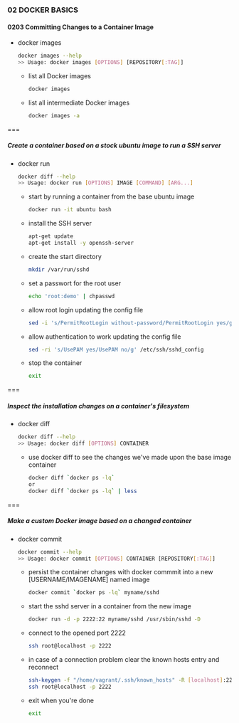 ### 02 DOCKER BASICS
#### 0203 Committing Changes to a Container Image

- docker images  
  ```bash
  docker images --help
  >> Usage: docker images [OPTIONS] [REPOSITORY[:TAG]]
  ```
  - list all Docker images  
    ```bash
    docker images
    ```
  - list all intermediate Docker images  
    ```bash
    docker images -a
    ```

===

##### Create a container based on a stock ubuntu image to run a SSH server

- docker run  
  ```bash
  docker diff --help
  >> Usage: docker run [OPTIONS] IMAGE [COMMAND] [ARG...]
  ```
  - start by running a container from the base ubuntu image  
    ```bash
    docker run -it ubuntu bash
    ```
  - install the SSH server  
    ```bash
    apt-get update  
    apt-get install -y openssh-server
    ```
  - create the start directory  
    ```bash
    mkdir /var/run/sshd
    ```
  - set a passwort for the root user  
    ```bash
    echo 'root:demo' | chpasswd
    ```
  - allow root login updating the config file  
    ```bash
    sed -i 's/PermitRootLogin without-password/PermitRootLogin yes/g' /etc/ssh/sshd_config
    ```
  - allow authentication to work updating the config file  
    ```bash
    sed -ri 's/UsePAM yes/UsePAM no/g' /etc/ssh/sshd_config
    ```
  - stop the container  
    ```bash
    exit
    ```

===

##### Inspect the installation changes on a container's filesystem

- docker diff  
  ```bash
  docker diff --help
  >> Usage: docker diff [OPTIONS] CONTAINER
  ```
  - use docker diff to see the changes we've made upon the base image container  
    ```bash
    docker diff `docker ps -lq`
    or
    docker diff `docker ps -lq` | less
    ```

===

##### Make a custom Docker image based on a changed container

- docker commit  
  ```bash
  docker commit --help
  >> Usage: docker commit [OPTIONS] CONTAINER [REPOSITORY[:TAG]]
  ```
  - persist the container changes with docker commmit into a new [USERNAME/IMAGENAME] named image  
    ```bash
    docker commit `docker ps -lq` myname/sshd
    ```
  - start the sshd server in a container from the new image  
    ```bash
    docker run -d -p 2222:22 myname/sshd /usr/sbin/sshd -D
    ```
  - connect to the opened port 2222  
    ```bash
    ssh root@localhost -p 2222
    ```
  - in case of a connection problem clear the known hosts entry and reconnect  
    ```bash
    ssh-keygen -f "/home/vagrant/.ssh/known_hosts" -R [localhost]:2222
    ssh root@localhost -p 2222
    ```
  - exit when you're done  
    ```bash
    exit
    ```
